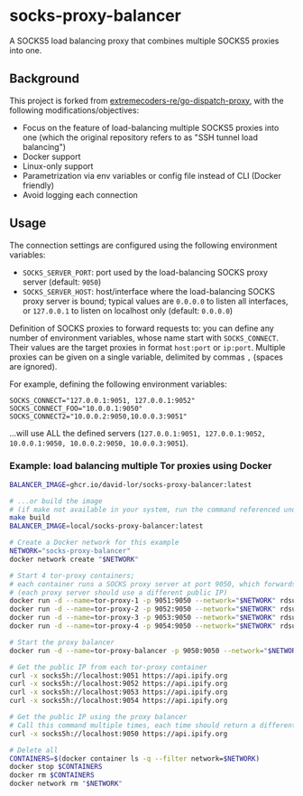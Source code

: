 # socks-proxy-balancer

A SOCKS5 load balancing proxy that combines multiple SOCKS5 proxies into one.

## Background

This project is forked from [extremecoders-re/go-dispatch-proxy](https://github.com/extremecoders-re/go-dispatch-proxy), with the following modifications/objectives:

- Focus on the feature of load-balancing multiple SOCKS5 proxies into one (which the original repository refers to as "SSH tunnel load balancing")
- Docker support
- Linux-only support
- Parametrization via env variables or config file instead of CLI (Docker friendly)
- Avoid logging each connection

## Usage

The connection settings are configured using the following environment variables:

- `SOCKS_SERVER_PORT`: port used by the load-balancing SOCKS proxy server  (default: `9050`)
- `SOCKS_SERVER_HOST`: host/interface where the load-balancing SOCKS proxy server is bound; typical values are `0.0.0.0` to listen all interfaces, or `127.0.0.1` to listen on localhost only (default: `0.0.0.0`)

Definition of SOCKS proxies to forward requests to: you can define any number of environment variables, whose name start with `SOCKS_CONNECT`.
Their values are the target proxies in format `host:port` or `ip:port`. Multiple proxies can be given on a single variable, delimited by commas `,` (spaces are ignored).

For example, defining the following environment variables:

```dotenv
SOCKS_CONNECT="127.0.0.1:9051, 127.0.0.1:9052"
SOCKS_CONNECT_FOO="10.0.0.1:9050"
SOCKS_CONNECT2="10.0.0.2:9050,10.0.0.3:9051"
```

...will use ALL the defined servers (`127.0.0.1:9051, 127.0.0.1:9052, 10.0.0.1:9050, 10.0.0.2:9050, 10.0.0.3:9051`).

### Example: load balancing multiple Tor proxies using Docker

```bash
BALANCER_IMAGE=ghcr.io/david-lor/socks-proxy-balancer:latest

# ...or build the image
# (if make not available in your system, run the command referenced under "build:" in the Makefile)
make build
BALANCER_IMAGE=local/socks-proxy-balancer:latest

# Create a Docker network for this example
NETWORK="socks-proxy-balancer"
docker network create "$NETWORK"

# Start 4 tor-proxy containers;
# each container runs a SOCKS proxy server at port 9050, which forwards traffic through Tor
# (each proxy server should use a different public IP)
docker run -d --name=tor-proxy-1 -p 9051:9050 --network="$NETWORK" rdsubhas/tor-privoxy-alpine
docker run -d --name=tor-proxy-2 -p 9052:9050 --network="$NETWORK" rdsubhas/tor-privoxy-alpine
docker run -d --name=tor-proxy-3 -p 9053:9050 --network="$NETWORK" rdsubhas/tor-privoxy-alpine
docker run -d --name=tor-proxy-4 -p 9054:9050 --network="$NETWORK" rdsubhas/tor-privoxy-alpine

# Start the proxy balancer
docker run -d --name=tor-proxy-balancer -p 9050:9050 --network="$NETWORK" -e SOCKS_CONNECT="tor-proxy-1:9050, tor-proxy-2:9050, tor-proxy-3:9050, tor-proxy-4:9050" $BALANCER_IMAGE

# Get the public IP from each tor-proxy container
curl -x socks5h://localhost:9051 https://api.ipify.org
curl -x socks5h://localhost:9052 https://api.ipify.org
curl -x socks5h://localhost:9053 https://api.ipify.org
curl -x socks5h://localhost:9054 https://api.ipify.org

# Get the public IP using the proxy balancer
# Call this command multiple times, each time should return a different IP
curl -x socks5h://localhost:9050 https://api.ipify.org

# Delete all
CONTAINERS=$(docker container ls -q --filter network=$NETWORK)
docker stop $CONTAINERS
docker rm $CONTAINERS
docker network rm "$NETWORK"
```
